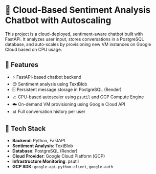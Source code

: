 # 💬 Cloud-Based Sentiment Analysis Chatbot with Autoscaling

This project is a cloud-deployed, sentiment-aware chatbot built with FastAPI. 
It analyzes user input, stores conversations in a PostgreSQL database, and auto-scales by provisioning new VM instances on Google Cloud based on CPU usage.

## 🚀 Features

- ⚡ FastAPI-based chatbot backend
- 😊 Sentiment analysis using TextBlob
- 🗄️ Persistent message storage in PostgreSQL (Render)
- 📈 CPU-based autoscaler using `psutil` and GCP Compute Engine
- ☁️ On-demand VM provisioning using Google Cloud API
- 📊 Full conversation history per user

## 🧱 Tech Stack

- **Backend**: Python, FastAPI
- **Sentiment Analysis**: TextBlob
- **Database**: PostgreSQL (Render)
- **Cloud Provider**: Google Cloud Platform (GCP)
- **Infrastructure Monitoring**: psutil
- **GCP SDK**: `google-api-python-client`, `google-auth`


